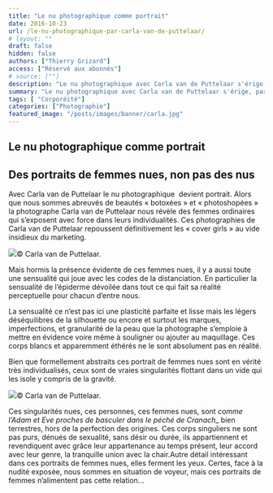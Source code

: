 ```yaml
---
title: "Le nu photographique comme portrait"
date: 2016-10-23
url: /le-nu-photographique-par-carla-van-de-puttelaar/
# layout: ""
draft: false
hidden: false
authors: ["Thierry Grizard"]
access: ["Réservé aux abonnés"]
# source: [""]
description: "Le nu photographique avec Carla van de Puttelaar s'érige, par son souci du détail sa proximité avec l'épiderme du modèle au rang de portrait de femmes nues"
summary: "Le nu photographique avec Carla van de Puttelaar s'érige, par son souci du détail sa proximité avec l'épiderme du modèle au rang de portrait de femmes nues"
tags: [ "Corporéité"]
categories: ["Photographie"]
featured_image: "/posts/images/banner/carla.jpg"
---
```

## Le nu photographique comme portrait

## Des portraits de femmes nues, non pas des nus

Avec Carla van de Puttelaar le nu photographique  devient portrait. Alors que nous sommes abreuvés de beautés « botoxées » et « photoshopées » la photographe Carla van de Puttelaar nous révèle des femmes ordinaires qui s’exposent avec force dans leurs individualités. Ces photographies de Carla van de Puttelaar repoussent définitivement les « cover girls » au vide insidieux du marketing.

![](/posts/images/puttelaar/carla-van-de-puttelaar-nude-portrait-photography-art-contemporain-cranach-detail.200-1024x410.jpg)© Carla van de Puttelaar.

Mais hormis la présence évidente de ces femmes nues, il y a aussi toute une sensualité qui joue avec les codes de la distanciation. En particulier la sensualité de l’épiderme dévoilée dans tout ce qui fait sa réalité perceptuelle pour chacun d’entre nous.

La sensualité ce n’est pas ici une plasticité parfaite et lisse mais les légers déséquilibres de la silhouette ou encore et surtout les marques, imperfections, et granularité de la peau que la photographe s’emploie à mettre en évidence voire même à souligner ou ajouter au maquillage. Ces corps blancs et apparemment éthérés ne le sont absolument pas en réalité.

Bien que formellement abstraits ces portrait de femmes nues sont en vérité très individualisés, ceux sont de vraies singularités flottant dans un vide qui les isole y compris de la gravité.

![](/posts/images/puttelaar/carla-van-de-puttelaar-nude-portrait-photography-art-contemporain-cranach-detail.230-1024x560.jpg)© Carla van de Puttelaar.

Ces singularités nues, ces personnes, ces femmes nues, sont *comme l’Adam et Eve proches de basculer dans le péché de Cranach*_ bien terrestres, hors de la perfection des origines. Ces corps singuliers ne sont pas purs, dénués de sexualité, sans désir ou durée, ils appartiennent et revendiquent avec grâce leur appartenance au temps présent, leur accord avec leur genre, la tranquille union avec la chair.Autre détail intéressant dans ces portraits de femmes nues, elles ferment les yeux. Certes, face à la nudité exposée, nous sommes en situation de voyeur, mais ces portraits de femmes n’alimentent pas cette relation...